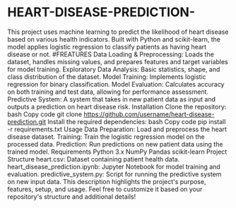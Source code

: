 # HEART-DISEASE-PREDICTION-
This project uses machine learning to predict the likelihood of heart disease based on various health indicators. Built with Python and scikit-learn, the model applies logistic regression to classify patients as having heart disease or not.
#FREATURES
Data Loading & Preprocessing: Loads the dataset, handles missing values, and prepares features and target variables for model training.
Exploratory Data Analysis: Basic statistics, shape, and class distribution of the dataset.
Model Training: Implements logistic regression for binary classification.
Model Evaluation: Calculates accuracy on both training and test data, allowing for performance assessment.
Predictive System: A system that takes in new patient data as input and outputs a prediction on heart disease risk.
Installation
Clone the repository:
bash
Copy code
git clone https://github.com/username/heart-disease-prediction.git
Install the required dependencies:
bash
Copy code
pip install -r requirements.txt
Usage
Data Preparation: Load and preprocess the heart disease dataset.
Training: Train the logistic regression model on the processed data.
Prediction: Run predictions on new patient data using the trained model.
Requirements
Python 3.x
NumPy
Pandas
scikit-learn
Project Structure
heart.csv: Dataset containing patient health data.
heart_disease_prediction.ipynb: Jupyter Notebook for model training and evaluation.
predictive_system.py: Script for running the predictive system on new input data.
This description highlights the project's purpose, features, setup, and usage. Feel free to customize it based on your repository's structure and additional details!






